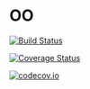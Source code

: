 # OO

[![Build Status](https://travis-ci.org/mauro3/OO.jl.svg?branch=master)](https://travis-ci.org/mauro3/OO.jl)

[![Coverage Status](https://coveralls.io/repos/mauro3/OO.jl/badge.svg?branch=master&service=github)](https://coveralls.io/github/mauro3/OO.jl?branch=master)

[![codecov.io](http://codecov.io/github/mauro3/OO.jl/coverage.svg?branch=master)](http://codecov.io/github/mauro3/OO.jl?branch=master)
